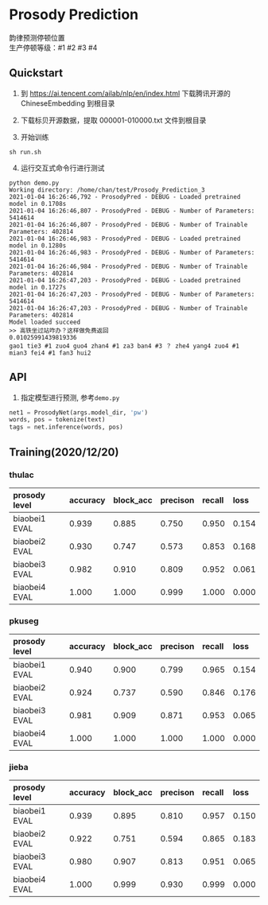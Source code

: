 # Prosody Prediction

韵律预测停顿位置  
生产停顿等级：#1 #2 #3 #4

## Quickstart

1. 到 https://ai.tencent.com/ailab/nlp/en/index.html 下载腾讯开源的ChineseEmbedding
到根目录

2. 下载标贝开源数据，提取 000001-010000.txt 文件到根目录

3. 开始训练

```shell
sh run.sh
```

4. 运行交互式命令行进行测试

```shell
python demo.py
Working directory: /home/chan/test/Prosody_Prediction_3
2021-01-04 16:26:46,792 - ProsodyPred - DEBUG - Loaded pretrained model in 0.1708s
2021-01-04 16:26:46,807 - ProsodyPred - DEBUG - Number of Parameters: 5414614
2021-01-04 16:26:46,807 - ProsodyPred - DEBUG - Number of Trainable Parameters: 402814
2021-01-04 16:26:46,983 - ProsodyPred - DEBUG - Loaded pretrained model in 0.1280s
2021-01-04 16:26:46,983 - ProsodyPred - DEBUG - Number of Parameters: 5414614
2021-01-04 16:26:46,984 - ProsodyPred - DEBUG - Number of Trainable Parameters: 402814
2021-01-04 16:26:47,203 - ProsodyPred - DEBUG - Loaded pretrained model in 0.1727s
2021-01-04 16:26:47,203 - ProsodyPred - DEBUG - Number of Parameters: 5414614
2021-01-04 16:26:47,203 - ProsodyPred - DEBUG - Number of Trainable Parameters: 402814
Model loaded succeed
>> 高铁坐过站咋办？这样做免费返回
0.01025991439819336
gao1 tie3 #1 zuo4 guo4 zhan4 #1 za3 ban4 #3 ？ zhe4 yang4 zuo4 #1 mian3 fei4 #1 fan3 hui2
```

## API

1. 指定模型进行预测, 参考`demo.py`

```python
net1 = ProsodyNet(args.model_dir, 'pw')
words, pos = tokenize(text)
tags = net.inference(words, pos)
```

## Training(2020/12/20)

### thulac
| prosody level | accuracy | block_acc | precison | recall | loss |
| :------------ | :------- | :-------- | :------- | :----- | :--- |
| biaobei1 EVAL | 0.939 | 0.885 | 0.750 | 0.950 | 0.154 |
| biaobei2 EVAL | 0.930 | 0.747 | 0.573 | 0.853 | 0.168 |
| biaobei3 EVAL | 0.982 | 0.910 | 0.809 | 0.952 | 0.061 |
| biaobei4 EVAL | 1.000 | 1.000 | 0.999 | 1.000 | 0.000 |

### pkuseg
| prosody level | accuracy | block_acc | precison | recall | loss |
| :------------ | :------- | :-------- | :------- | :----- | :--- |
| biaobei1 EVAL | 0.940 | 0.900 | 0.799 | 0.965 | 0.154 |
| biaobei2 EVAL | 0.924 | 0.737 | 0.590 | 0.846 | 0.176 |
| biaobei3 EVAL | 0.981 | 0.909 | 0.871 | 0.953 | 0.065 |
| biaobei4 EVAL | 1.000 | 1.000 | 1.000 | 1.000 | 0.000 |

### jieba
| prosody level | accuracy | block_acc | precison | recall | loss |
| :------------ | :------- | :-------- | :------- | :----- | :--- |
| biaobei1 EVAL | 0.939 | 0.895 | 0.810 | 0.957 | 0.150 |
| biaobei2 EVAL | 0.922 | 0.751 | 0.594 | 0.865 | 0.183 |
| biaobei3 EVAL | 0.980 | 0.907 | 0.813 | 0.951 | 0.065 |
| biaobei4 EVAL | 1.000 | 0.999 | 0.930 | 0.999 | 0.000 |
